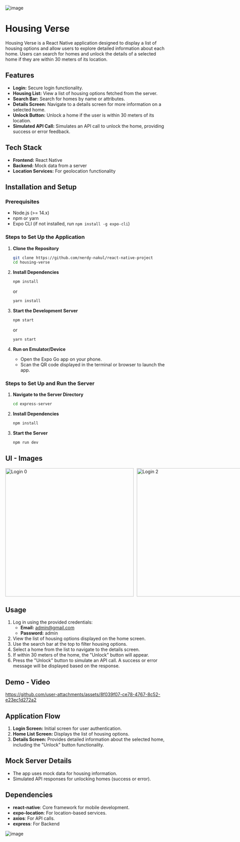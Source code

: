 ![image](https://github.com/user-attachments/assets/2f780e5d-e050-4a89-8561-b56e17600064)
# Housing Verse

Housing Verse is a React Native application designed to display a list of housing options and allow users to explore detailed information about each home. Users can search for homes and unlock the details of a selected home if they are within 30 meters of its location.

## Features
- **Login:** Secure login functionality.
- **Housing List:** View a list of housing options fetched from the server.
- **Search Bar:** Search for homes by name or attributes.
- **Details Screen:** Navigate to a details screen for more information on a selected home.
- **Unlock Button:** Unlock a home if the user is within 30 meters of its location.
- **Simulated API Call:** Simulates an API call to unlock the home, providing success or error feedback.

## Tech Stack
- **Frontend:** React Native
- **Backend:** Mock data from a server
- **Location Services:** For geolocation functionality

## Installation and Setup

### Prerequisites
- Node.js (>= 14.x)
- npm or yarn
- Expo CLI (if not installed, run `npm install -g expo-cli`)

### Steps to Set Up the Application

1. **Clone the Repository**
   ```bash
   git clone https://github.com/nerdy-nakul/react-native-project
   cd housing-verse
   ```

2. **Install Dependencies**
   ```bash
   npm install
   ```
   or
   ```bash
   yarn install
   ```

3. **Start the Development Server**
   ```bash
   npm start
   ```
   or
   ```bash
   yarn start
   ```

4. **Run on Emulator/Device**
   - Open the Expo Go app on your phone.
   - Scan the QR code displayed in the terminal or browser to launch the app.

### Steps to Set Up and Run the Server

1. **Navigate to the Server Directory**
   ```bash
   cd express-server
   ```

2. **Install Dependencies**
   ```bash
   npm install
   ```

3. **Start the Server**
   ```bash
   npm run dev
   ```

## UI - Images
<div style="display: flex;">
    <img src="https://github.com/user-attachments/assets/130b1c94-a9ee-48b6-b4bd-f573dbf5b2b9" alt="Login 0" style="height: 400px; object-fit: cover; margin-right: 10px;">
    <img src="https://github.com/user-attachments/assets/3b7b700f-f824-43f0-b8bd-69b9dc031c81" alt="Login 2" style="height: 400px; object-fit: cover; margin-right: 10px;">
    <img src="https://github.com/user-attachments/assets/abd688ee-9675-455e-abbb-6484473f51dc" alt="Listing" style="height: 400px; object-fit: cover; margin-right: 10px;">
    <img src="https://github.com/user-attachments/assets/645f5def-a2af-4798-ab27-0a100697e21a" alt="Detail 1" style="height: 400px; object-fit: cover; margin-right: 10px;">
    <img src="https://github.com/user-attachments/assets/bcc293d9-8ce5-49b0-8cfe-8a9d6ce42ce6" alt="Detail 2" style="height: 400px; object-fit: cover; margin-right: 10px;">
    <img src="https://github.com/user-attachments/assets/1aac3ecb-118c-4a97-b28c-f3291e862351" alt="WhatsApp Image" style="height: 400px; object-fit: cover;">
</div>

## Usage
1. Log in using the provided credentials:
   - **Email:** admin@gmail.com
   - **Password:** admin
2. View the list of housing options displayed on the home screen.
3. Use the search bar at the top to filter housing options.
4. Select a home from the list to navigate to the details screen.
5. If within 30 meters of the home, the "Unlock" button will appear.
6. Press the "Unlock" button to simulate an API call. A success or error message will be displayed based on the response.

## Demo - Video
https://github.com/user-attachments/assets/8f039f07-ce78-4767-8c52-e23ec1d272a2

## Application Flow
1. **Login Screen:** Initial screen for user authentication.
2. **Home List Screen:** Displays the list of housing options.
3. **Details Screen:** Provides detailed information about the selected home, including the "Unlock" button functionality.

## Mock Server Details
- The app uses mock data for housing information.
- Simulated API responses for unlocking homes (success or error).

## Dependencies
- **react-native**: Core framework for mobile development.
- **expo-location**: For location-based services.
- **axios**: For API calls.
- **express**: For Backend

![image](https://github.com/user-attachments/assets/e859bfbf-e86a-4f63-971a-a91789752296)
